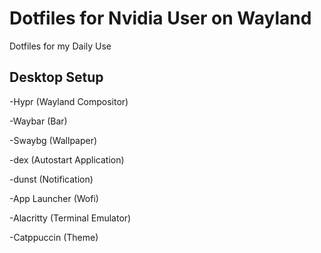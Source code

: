 # Dotfiles for Nvidia User on Wayland

Dotfiles for my Daily Use

## Desktop Setup
-Hypr (Wayland Compositor)

-Waybar (Bar)

-Swaybg (Wallpaper)

-dex (Autostart Application)

-dunst (Notification)

-App Launcher (Wofi)

-Alacritty (Terminal Emulator)

-Catppuccin (Theme)
